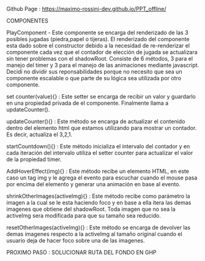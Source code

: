 Github Page : https://maximo-rossini-dev.github.io/PPT_offline/

COMPONENTES

PlayComponent - Este componente se encarga del renderizado de las 3 posibles jugadas (piedra,papel o tijeras).
El renderizado del componente esta dado sobre el constructor debido a la necesidad de re-renderizar el componente cada vez que el contador de elección de jugada se actualizara sin tener problemas con el shadowRoot.
Consiste de 6 métodos, 3 para el manejo del timer y 3 para el manejo de las animaciones mediante javascript.
Decidí no dividir sus reponsabilidades porque no necesito que sea un componente escalable o que parte de su lógica sea utilizada por otro componente.

set counter(value){} : Este setter se encarga de recibir un valor y guardarlo en una propiedad privada de el componente. Finalmente llama a updateCounter().

<!--
  Uso: Las propiedades privadas se utilizan para:

  Encapsulamiento: Mantener la lógica interna de la clase oculta y proteger los datos de modificaciones externas no deseadas.
  Control de acceso: Permitir que solo los métodos de la clase puedan modificar o acceder a esas propiedades, asegurando que se mantenga la integridad de los datos.
 -->

<!--
  Funcionalidad de los setters en clases de Javascript.
  Controlar el acceso: Permiten validar o transformar el valor antes de asignarlo a la propiedad.
  Encapsulamiento: Ayudan a mantener la lógica interna de la clase oculta, permitiendo que el usuario de la clase interactúe con ella de manera controlada.
  Notificaciones: Podés ejecutar código adicional cada vez que se establece un nuevo valor, como actualizar el DOM, disparar eventos, etc.

  El uso de un setter interno me permitio actualizar mi componente cada vez que cierta propiedad interna cambiaba su valor.

 -->

updateCounter(){} : Este método se encarga de actualizar el contenido dentro del elemento html que estamos utilizando para mostrar un contador. Es decir, actualiza el 3,2,1.

startCountdown(){} : Este método inicializa el intervalo del contador y en cada iteración del intervalo utiliza el setter counter para actualizar el valor de la propiedad timer.

AddHoverEffect(img){} : Este método recibe un elemento HTML, en este caso un tag img y le agrega el evento para escuchar cuando el mouse pasa por encima del elemento y generar una animación en base al evento.

shrinkOtherImages(activeImg){} : Este método recibe como parámetro la imagen a la cual se le esta haciendo foco y en base a ella itera las demas imagenes que obtiene del shadowRoot. Toda imagen que no sea la activeImg sera modificada para que su tamaño sea reducido.

resetOtherImages(activeImg){} : Este método se encarga de devolver las demas imagenes respecto a la activeImg al tamaño original cuando el usuario deja de hacer foco sobre una de las imagenes.

PROXIMO PASO :
SOLUCIONAR RUTA DEL FONDO EN GHP
